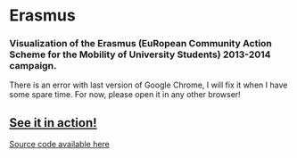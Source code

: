 # Erasmus

### Visualization of the Erasmus (EuRopean Community Action Scheme for the Mobility of University Students) 2013-2014 campaign.

There is an error with last version of Google Chrome, I will fix it when I have some spare time.
For now, please open it in any other browser!

## [See it in action!](https://daniel.buad.es/erasmus/index.html)


[Source code available here](https://github.com/dbuades/Erasmus)
